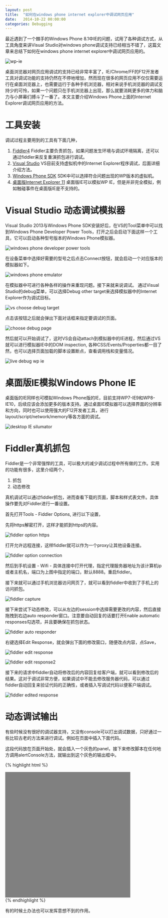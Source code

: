 ```yaml
---
layout: post
title:  "如何在windows phone internet explorer中调试网页应用"
date:   2014-10-22 00:00:00
categories: Debugging
---
```


最近遇到了一个棘手的Windows Phone 8.1中IE的问题，试用了各种调试方式，从工具角度来讲Visual Studio对windows phone调试支持已经相当不错了，这篇文章来总结下如何在windows phone internet explorer中调试网页应用的。

![wp-ie](/assets/images/posts/internetexplorer-windows.jpg)

<!--more-->

桌面浏览器对网页应用调试的支持已经非常丰富了，IE/Chrome/FF的F12开发者工具对调试功能的支持仍然在不停地增加，然而现在很多的网页应用不仅仅需要运行在桌面浏览器上，也需要运行于各种手机浏览器，相对来说手机浏览器的调试支持少的可怜，如果一个问题只在手机浏览器上出现，那么就要消耗更多的体力和脑力与小屏幕们搏斗了一番了。本文主要介绍Windows Phone上面的Internet Explorer调试网页应用的方法。

# 工具安装

调试过程主要用到的工具有下面几种，

1. [Fiddler4](http://www.telerik.com/download/fiddler) Fiddler主要负责抓包，如果问题发生环境与调试环境隔离，还可以通过fiddler来反复重演抓包进行调试。
2. [Visual Studio](https://dev.windows.com/en-us/develop/download-phone-sdk) VS目前支持虚拟机中的Internet Explorer程序调试，后面详细介绍方法。
3. [Windows Phone SDK](https://dev.windows.com/en-us/develop/download-phone-sdk) SDK中可以选择符合问题出现的WP版本的虚拟机。
4. [桌面版Internet Explorer 11](http://www.microsoft.com/en-us/download/internet-explorer-11-details.aspx) 桌面版IE可以模拟WP IE，但是并非完全模拟，例如触碰事件在桌面版IE是不支持的。

# Visual Studio 动态调试模拟器

Visual Studio 2013与Windows Phone SDK安装好后，在VS的Tool菜单中可以找到Windows Phone Developer Power Tools，打开之后会启动下面这样一个工具，它可以启动各种型号版本的Windows Phone模拟器。

![windows phone developer power tools](/assets/images/posts/windows-phone-developer-power-tools.png)

在设备菜单中选择好需要的型号之后点击Connect按钮，就会启动一个对应版本的模拟器如下。

![windows phone emulator](/assets/images/posts/wp-emulator.png)

在模拟器中可进行各种各样的操作来重现问题。接下来就来说调试。
通过Visual Studio的debug菜单，可以选择Debug other target来选择模拟器中的Internet Explorer作为调试目标。

![vs choose debug target](/assets/images/posts/vs-wp-debug-ie-target.png)

点击该按钮之后就会弹出下面对话框来指定要调试的页面。

![choose debug page](/assets/images/posts/choose-ie-setting.png)

然后就可以开始调试了，这时VS会自动attach到模拟器中的IE进程，然后通过VS就可以进行模拟器IE中的DOM inspection, 各种CSS/Events/Properties都一目了然，也可以选择页面加载的脚本设置断点，查看调用栈和变量情况。

![live debug wp ie](/assets/images/posts/live-debug-wp-ie.png)

# 桌面版IE模拟Windows Phone IE

桌面版的IE同样也可模拟Windows Phone版的IE，目前支持WP7-IE9和WP8-IE10，后续应该会添加更多的版本支持。通过桌面IE模拟器可以选择界面的分辨率和方向，同时也可以使用强大的F12开发者工具，进行layout/script/network/memory等各方面的调试。

![desktop IE silumator](/assets/images/posts/desktop-ie-simulate-wp-ie.png)

# Fiddler真机抓包

Fiddler是一个非常强悍的工具，可以极大的减少调试过程中所有做的工作。实用的功能有很多，这里介绍两个，

1. 抓包
2. 动态修改

真机调试可以通过fiddler抓包，进而查看下载的页面，脚本和样式表文件。具体操作要先对Fiddler进行一番设置。

首先打开Tools - Fiddler Options, 进行以下设置，

先将https解密打开，这样才能抓到https的内容。

![fiddler option https](/assets/images/posts/fiddler-option-https.png)

打开允许远程连接，这样fiddler就可以作为一个proxy让其他设备连接。

![fiddler option connection](/assets/images/posts/fiddler-option-connection.png)

然后到手机设置 - Wifi - 具体连接中打开代理，指定代理服务器地址为该计算机ip或者主机名，端口为上图中指定的端口，默认8888。重启fiddler。

接下来就可以通过手机浏览器访问网页了，就可以看到fiddler中收到了手机上的访问抓包。

![fiddler capture](/assets/images/posts/fiddler-capture.png)

接下来尝试下动态修改，可以从左边的session中选择需要更改的内容，然后直接拖拽到右边auto responder窗口。注意要自动回复的话要打开Enable automatic responses勾选项，并且要确保在抓包状态。

![fiddler auto responder](/assets/images/posts/fiddler-auto-responder.png)

右键选择Edit Response，就会弹出下面的修改窗口，随便改点内容，点Save，

![fiddler edit response](/assets/images/posts/fiddler-edit-response.png)

![fiddler edit response2](/assets/images/posts/fiddler-edit-response-2.png)

接下来的请求中fiddler自动将修改后的内容回复给客户端，就可以看到修改后的结果。这对于调试非常方便，如果调试中不能去修改服务器代码，可以通过fiddler自动回复来验证代码的正确性，或者插入写调试代码以便客户端调试。

![fiddler edited response](/assets/images/posts/fiddler-edited-response.png)

# 动态调试输出

有些时候没有很好的调试器支持，又没有console可以打出调试数据，只好通过一些比较古老的方法来进行调试。例如在页面中插入下面代码。

这段代码放在页面<body>开始处，就会插入一个灰色的panel，接下来修改脚本在任何地方调用alertConsole方法，就输出到这个灰色的输出框中。

{% highlight html %}
<div id="debugconsole" style="width:400px;height:400px;overflow:scroll;background-color:gray"></div>
<script>
function alertConsole(message){
    document.getElementById('debugconsole').innerHTML += message + '<br/>';
}
</script>
{% endhighlight %}

有的时候土办法也可以发挥意想不到的作用。





